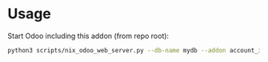 # Usage

Start Odoo including this addon (from repo root):

```bash
python3 scripts/nix_odoo_web_server.py --db-name mydb --addon account_invoice_validation_queued
```
